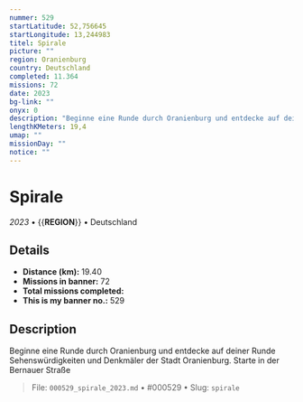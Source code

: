 ```yaml
---
nummer: 529
startLatitude: 52,756645
startLongitude: 13,244983
titel: Spirale
picture: ""
region: Oranienburg
country: Deutschland
completed: 11.364
missions: 72
date: 2023
bg-link: ""
onyx: 0
description: "Beginne eine Runde durch Oranienburg und entdecke auf deiner Runde Sehenswürdigkeiten und Denkmäler der Stadt Oranienburg. Starte in der Bernauer Straße"
lengthKMeters: 19,4
umap: ""
missionDay: ""
notice: ""
---
```

# Spirale

*2023* • {{__REGION__}} • Deutschland





## Details
- **Distance (km):** 19.40
- **Missions in banner:** 72
- **Total missions completed:** 
- **This is my banner no.:** 529



## Description
Beginne eine Runde durch Oranienburg und entdecke auf deiner Runde Sehenswürdigkeiten und Denkmäler der Stadt Oranienburg. Starte in der Bernauer Straße




> File: `000529_spirale_2023.md` • #000529 • Slug: `spirale`

